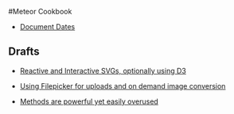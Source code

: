 #Meteor Cookbook

* [Document Dates](date-time-moment/recipe.md)



## Drafts

* [Reactive and Interactive SVGs, optionally using D3](svg-d3/recipe.md)

* [Using Filepicker for uploads and on demand image conversion](filepicker/recipe.md)

* [Methods are powerful yet easily overused](methods/recipe.md)
